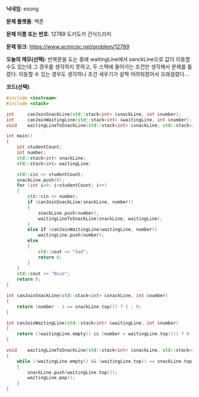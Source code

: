 **닉네임**: esong

**문제 플랫폼**: 백준

**문제 이름 또는 번호**: 12789 도키도키 간식드리미

**문제 링크**: https://www.acmicpc.net/problem/12789

**오늘의 메모(선택)**:  반복문을 도는 중에 waitingLine에서 sanckLine으로 값이 이동할 수도 있는데
그 경우를 생각하지 못하고, 두 스택에 들어가는 조건만 생각해서 문제를 틀렸다. 이동할 수 있는 경우도
생각하니 조건 세우기가 살짝 어려워졌어서 오래걸렸다...

**코드(선택)**:

```c++
#include <iostream>
#include <stack>

int		canJoinSnackLine(std::stack<int> &snackLine, int &number);
int		canJoinWaitingLine(std::stack<int> &waitingLine, int &number);
void	waitingLineToSnackLine(std::stack<int> &snackLine, std::stack<int> &waitingLine);

int main()
{
	int	studentCount;
	int	number;
	std::stack<int>	snackLine;
	std::stack<int>	waitingLine;

	std::cin >> studentCount;
	snackLine.push(0);
	for (int i=0; i<studentCount; i++)
	{
		std::cin >> number;
		if (canJoinSnackLine(snackLine, number))
		{
			snackLine.push(number);
			waitingLineToSnackLine(snackLine, waitingLine);
		}
		else if (canJoinWaitingLine(waitingLine, number))
			waitingLine.push(number);
		else
		{
			std::cout << "Sad";
			return 0;
		}
	}
	std::cout << "Nice";
	return 0;
}

int	canJoinSnackLine(std::stack<int> &snackLine, int &number)
{
	return (number - 1 == snackLine.top()) ? 1 : 0;
}

int	canJoinWaitingLine(std::stack<int> &waitingLine, int &number)
{
	return (!waitingLine.empty() && (number > waitingLine.top())) ? 0 : 1;
}

void	waitingLineToSnackLine(std::stack<int> &snackLine, std::stack<int> &waitingLine)
{
	while (!waitingLine.empty() && (waitingLine.top() == snackLine.top() + 1))
	{
		snackLine.push(waitingLine.top());
		waitingLine.pop();
	}
}
```
